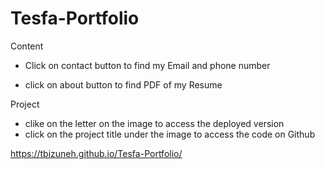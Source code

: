 # Tesfa-Portfolio
Content
- Click on contact button to find my Email and phone number

- click on about button to find PDF of my Resume

Project

- clike on the letter on the image to access the deployed version
- click on the project title under the image to access the code on Github

https://tbizuneh.github.io/Tesfa-Portfolio/



